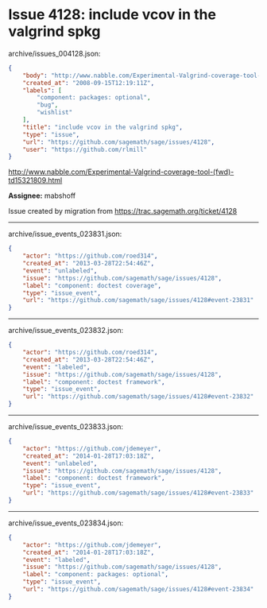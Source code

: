 # Issue 4128: include vcov in the valgrind spkg

archive/issues_004128.json:
```json
{
    "body": "http://www.nabble.com/Experimental-Valgrind-coverage-tool-(fwd)-td15321809.html\n\n**Assignee:** mabshoff\n\nIssue created by migration from https://trac.sagemath.org/ticket/4128\n\n",
    "created_at": "2008-09-15T12:19:11Z",
    "labels": [
        "component: packages: optional",
        "bug",
        "wishlist"
    ],
    "title": "include vcov in the valgrind spkg",
    "type": "issue",
    "url": "https://github.com/sagemath/sage/issues/4128",
    "user": "https://github.com/rlmill"
}
```
http://www.nabble.com/Experimental-Valgrind-coverage-tool-(fwd)-td15321809.html

**Assignee:** mabshoff

Issue created by migration from https://trac.sagemath.org/ticket/4128





---

archive/issue_events_023831.json:
```json
{
    "actor": "https://github.com/roed314",
    "created_at": "2013-03-28T22:54:46Z",
    "event": "unlabeled",
    "issue": "https://github.com/sagemath/sage/issues/4128",
    "label": "component: doctest coverage",
    "type": "issue_event",
    "url": "https://github.com/sagemath/sage/issues/4128#event-23831"
}
```



---

archive/issue_events_023832.json:
```json
{
    "actor": "https://github.com/roed314",
    "created_at": "2013-03-28T22:54:46Z",
    "event": "labeled",
    "issue": "https://github.com/sagemath/sage/issues/4128",
    "label": "component: doctest framework",
    "type": "issue_event",
    "url": "https://github.com/sagemath/sage/issues/4128#event-23832"
}
```



---

archive/issue_events_023833.json:
```json
{
    "actor": "https://github.com/jdemeyer",
    "created_at": "2014-01-28T17:03:18Z",
    "event": "unlabeled",
    "issue": "https://github.com/sagemath/sage/issues/4128",
    "label": "component: doctest framework",
    "type": "issue_event",
    "url": "https://github.com/sagemath/sage/issues/4128#event-23833"
}
```



---

archive/issue_events_023834.json:
```json
{
    "actor": "https://github.com/jdemeyer",
    "created_at": "2014-01-28T17:03:18Z",
    "event": "labeled",
    "issue": "https://github.com/sagemath/sage/issues/4128",
    "label": "component: packages: optional",
    "type": "issue_event",
    "url": "https://github.com/sagemath/sage/issues/4128#event-23834"
}
```
